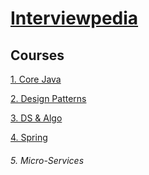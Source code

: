 # [Interviewpedia](https://rahulmitt.github.io/interviewpedia)

## Courses 
[1. Core Java](https://rahulmitt.github.io/interviewpedia/?course=java)

[2. Design Patterns](https://rahulmitt.github.io/interviewpedia/?course=dp)

[3. DS & Algo](https://rahulmitt.github.io/interviewpedia/?course=ds)

[4. Spring](https://rahulmitt.github.io/interviewpedia/?course=spring)

###### 5. Micro-Services
